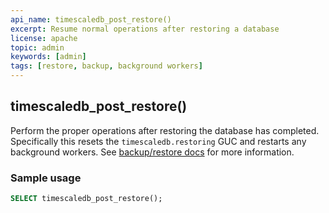 ```yaml
---
api_name: timescaledb_post_restore()
excerpt: Resume normal operations after restoring a database
license: apache
topic: admin
keywords: [admin]
tags: [restore, backup, background workers]
---
```


## timescaledb_post_restore() 
Perform the proper operations after restoring the database has completed.
Specifically this resets the `timescaledb.restoring` GUC and restarts any
background workers. See [backup/restore docs][backup-restore] for more information.

### Sample usage  

```sql
SELECT timescaledb_post_restore();
```

[backup-restore]: /timescaledb/:currentVersion:/how-to-guides/backup-and-restore/pg-dump-and-restore/
